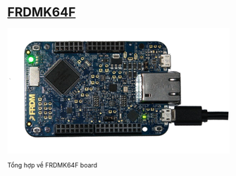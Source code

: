 # [FRDMK64F](https://github.com/lenhh0/frdmk64f)

<p align="center">
  <img alt="VS Code in action" src="doc/board/frdmk64f.png">
</p>

Tổng hợp về FRDMK64F board